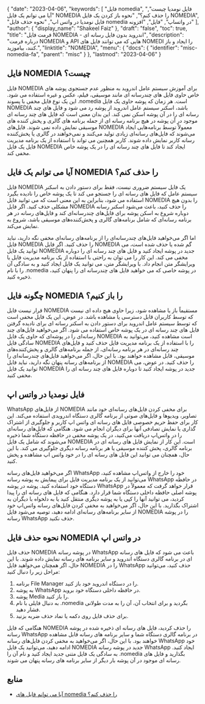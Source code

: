{
  "date": "2023-04-06",
  "keywords": [
"فایل nomedia",
"فایل نومدیا چیست",
"آیا می توانم یک فایل NOMEDIA را حذف کنم؟",
"نحوه باز کردن یک فایل NOMEDIA",
"فایل نومدیا در واتس اپ",
"نحوه حذف فایل nomedia در واتساپ",
"فایل",
"افزونه"
],
  "author": {
    "display_name": "Shakeel Faiz"
},
  "draft": "false",
  "toc": true,
  "title": "فرمت فایل NOMEDIA - اندروید بدون فایل رسانه ای",
  "description": "درباره فرمت NOMEDIA و API هایی که می توانند فایل های NOMEDI را ایجاد و باز کنند، بیاموزید.",
  "linktitle": "NOMEDIA",
  "menu": {
    "docs": {
      "identifier": "misc-nomedia-fa",
      "parent": "misc"
}
},
  "lastmod": "2023-04-06"
}

## فایل NOMEDIA چیست؟

فایل NOMEDIA برای آموزش سیستم عامل اندروید به منظور عدم جستجوی پوشه های خاص حاوی فایل های چندرسانه ای مانند موسیقی، فیلم، عکس و غیره استفاده می شود. این یک نوع فایل مخفی با پسوند .nomedia است. هر زمان که پوشه حاوی یک فایل NOMEDIA باشد، اسکنر سیستم عامل اندروید از پوشه رد می شود و فایل های چند رسانه ای را در آن پوشه اسکن نمی کند. این بدان معنی است که فایل های چند رسانه ای موجود در آن پوشه در هیچ برنامه رسانه ای از جمله برنامه های گالری و پخش کننده های موسیقی نمایش داده نمی شوند. فایل‌های NOMEDIA معمولاً توسط برنامه‌هایی ایجاد می‌شوند که فایل‌های رسانه‌ای زیادی تولید می‌کنند و نمی‌خواهند در گالری یا پخش‌کننده رسانه کاربر نمایش داده شوند. کاربر همچنین می تواند با استفاده از یک برنامه مدیریت فایل یک فایل NOMEDIA ایجاد کند تا فایل های چند رسانه ای را در یک پوشه خاص مخفی کند.

## آیا می توانم یک فایل NOMEDIA را حذف کنم؟

فایل NOMEDIA یک فایل سیستم ضروری نیست، فقط برای دستور دادن به اسکنر سیستم عامل که فایل های رسانه ای را جستجو می کند تا یک پوشه خاص را نادیده بگیرد استفاده می شود، بنابراین به این معنی است که می توانید فایل NOMEDIA را بدون هیچ مشکلی حذف کنید. اگر فایل NOMEDIA را حذف کنید، باعث می‌شود اسکنر رسانه دوباره شروع به اسکن پوشه برای فایل‌های چندرسانه‌ای کند و فایل‌های رسانه در هر برنامه رسانه‌ای که شامل برنامه‌های گالری و پخش‌کننده‌های موسیقی باشد، شروع به نمایش می‌کند.

اما اگر می‌خواهید فایل‌های چندرسانه‌ای را از برنامه‌های رسانه‌ای مخفی نگه دارید، نباید فایل NOMEDIA را حذف کنید. اگر فایل NOMEDIA گم شده یا حذف شده است، می توانید یک فایل NOMEDIA جدید در پوشه ایجاد کنید و فایل های چند رسانه ای را دوباره مخفی می کند. این کار را می توان به راحتی با استفاده از یک برنامه مدیریت فایل یا ویرایشگر متن انجام داد. با ویرایشگر متن، می توانید یک فایل ایجاد کنید و به سادگی آن را با نام .nomedia در پوشه خاصی که می خواهید فایل های چندرسانه ای را پنهان کنید، ذخیره کنید.

## چگونه فایل NOMEDIA را باز کنیم؟

قرار نیست فایل NOMEDIA مستقیماً باز یا مشاهده شود، زیرا حاوی هیچ داده ای نیست که توسط کاربران قابل دسترسی یا مشاهده باشد. در عوض، این یک فایل مخفی است که توسط سیستم عامل اندروید برای دستور دادن به اسکنر رسانه ای برای نادیده گرفتن فایل های چند رسانه ای در یک پوشه خاص استفاده می شود. اگر می‌خواهید فایل‌های چند رسانه‌ای را در پوشه‌ای که حاوی یک فایل NOMEDIA است مشاهده کنید، می‌توانید به سادگی فایل NOMEDIA را با استفاده از یک برنامه مدیریت فایل حذف کنید و فایل‌های چند رسانه‌ای در هر برنامه رسانه‌ای، از جمله برنامه‌های گالری و پخش‌کننده‌های موسیقی، قابل مشاهده خواهند بود. با این حال، اگر می‌خواهید فایل‌های چندرسانه‌ای را از برنامه‌های رسانه پنهان نگه دارید، نباید فایل NOMEDIA را حذف کنید. در عوض، می توانید یک فایل NOMEDIA جدید در پوشه ایجاد کنید تا دوباره فایل های چند رسانه ای را مخفی کنید.

## فایل نومدیا در واتس اپ

WhatsApp از فایل‌های NOMEDIA برای مخفی کردن فایل‌های رسانه‌ای خود مانند تصاویر، ویدیوها و فایل‌های صوتی از برنامه گالری دستگاه اندرویدی استفاده می‌کند. این کار برای حفظ حریم خصوصی فایل های رسانه ای واتس اپ کاربر و جلوگیری از اشتراک گذاری یا نمایش تصادفی آنها برای دیگران انجام می شود. هنگامی که فایل‌های رسانه‌ای را در واتس‌اپ دریافت می‌کنید، در یک پوشه مخفی در حافظه دستگاه شما ذخیره می‌شوند که شامل یک فایل NOMEDIA است. این کار از نمایش فایل های رسانه ای در برنامه گالری، پخش کننده موسیقی یا هر برنامه رسانه دیگری جلوگیری می کند. با این حال، همچنان می توانید این فایل های رسانه ای را در خود واتس اپ مشاهده و پخش کنید.

اگر می‌خواهید فایل‌های رسانه WhatsApp خود را خارج از واتس‌اپ مشاهده کنید، می‌توانید از یک برنامه مدیریت فایل برای پیمایش به پوشه رسانه WhatsApp در حافظه دستگاه خود استفاده کنید. پوشه در پوشه WhatsApp قرار خواهد گرفت که معمولاً در پوشه اصلی حافظه داخلی دستگاه شما قرار دارد. هنگامی که فایل های رسانه ای را پیدا کردید، می توانید آنها را کپی یا به پوشه دیگری منتقل کنید یا به دلخواه با دیگران به اشتراک بگذارید. با این حال، اگر می‌خواهید به مخفی کردن فایل‌های رسانه واتس‌اپ خود از سایر برنامه‌های رسانه‌ای ادامه دهید، توصیه می‌شود فایل NOMEDIA را در پوشه رسانه WhatsApp حذف نکنید.

## نحوه حذف فایل NOMEDIA در واتس اپ

حذف فایل NOMEDIA در پوشه رسانه WhatsApp باعث می شود که فایل های رسانه ای در برنامه گالری دستگاه اندروید و سایر برنامه های رسانه نمایش داده شوند. با این حال، اگر همچنان می‌خواهید فایل NOMEDIA را در WhatsApp حذف کنید، می‌توانید مراحل زیر را دنبال کنید:

1. برنامه File Manager را در دستگاه اندروید خود باز کنید.
2. به پوشه WhatsApp در حافظه داخلی دستگاه خود بروید.
3. پوشه Media را باز کنید.
4. به دنبال فایلی با نام .nomedia بگردید و برای انتخاب آن، آن را به مدت طولانی فشار دهید.
5. برای حذف فایل روی دکمه یا نماد حذف ضربه بزنید.

هنگامی که فایل NOMEDIA را حذف کردید، فایل های رسانه ای ذخیره شده در پوشه رسانه WhatsApp در برنامه گالری دستگاه شما و سایر برنامه های رسانه قابل مشاهده خواهند بود. با این حال، اگر می‌خواهید به مخفی کردن فایل‌های رسانه WhatsApp خود ادامه دهید، می‌توانید یک فایل NOMEDIA جدید در پوشه رسانه WhatsApp ایجاد کنید. به سادگی یک فایل متنی جدید ایجاد کنید و نام آن را .nomedia بگذارید و فایل های رسانه ای موجود در آن پوشه بار دیگر از سایر برنامه های رسانه پنهان می شوند.

## منابع
* [آیا می توانم فایل های nomedia را حذف کنم؟](https://www.quora.com/Can-I-delete-nomedia-files)


